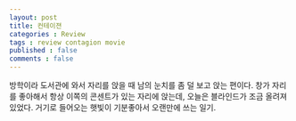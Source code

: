 ```yaml
---
layout: post
title: 컨테이젼
categories : Review
tags : review contagion movie
published : false
comments : false
---
```


방학이라 도서관에 와서 자리를 앉을 때 남의 눈치를 좀 덜 보고 앉는 편이다. 창가 자리를 좋아해서 항상 이쪽의 콘센트가 있는 자리에 앉는데, 오늘은 블라인드가 조금 올려져 있었다. 거기로 들어오는 햇빛이 기분좋아서 오랜만에 쓰는 일기.
